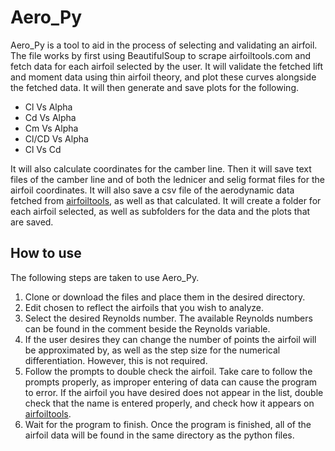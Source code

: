 # Aero_Py
Aero_Py is a tool to aid in the process of selecting and validating an airfoil. The file works by first using BeautifulSoup to scrape airfoiltools.com and fetch data for each airfoil selected by the user. It will validate the fetched lift and moment data using thin airfoil theory, and plot these curves alongside the fetched data. It will then generate and save plots for the following.  
- Cl Vs Alpha
- Cd Vs Alpha
- Cm Vs Alpha
- Cl/CD Vs Alpha
- Cl Vs Cd

It will also calculate coordinates for the camber line. Then it will save text files of the camber line and of both the lednicer and selig format files for the airfoil coordinates. It will also save a csv file of the aerodynamic data fetched from [airfoiltools](airfoiltools.com), as well as that calculated. It will create a folder for each airfoil selected, as well as subfolders for the data and the plots that are saved. 
## How to use
The following steps are taken to use Aero_Py. 
1. Clone or download the files and place them in the desired directory.
2. Edit chosen to reflect the airfoils that you wish to analyze. 
3. Select the desired Reynolds number. The available Reynolds numbers can be found in the comment beside the Reynolds variable. 
4. If the user desires they can change the number of points the airfoil will be approximated by, as well as the step size for the numerical differentiation. However, this is not required. 
5. Follow the prompts to double check the airfoil. Take care to follow the prompts properly, as improper entering of data can cause the program to error. If the airfoil you have desired does not appear in the list, double check that the name is entered properly, and check how it appears on [airfoiltools](airfoiltools.com). 
6. Wait for the program to finish. Once the program is finished, all of the airfoil data will be found in the same directory as the python files. 
